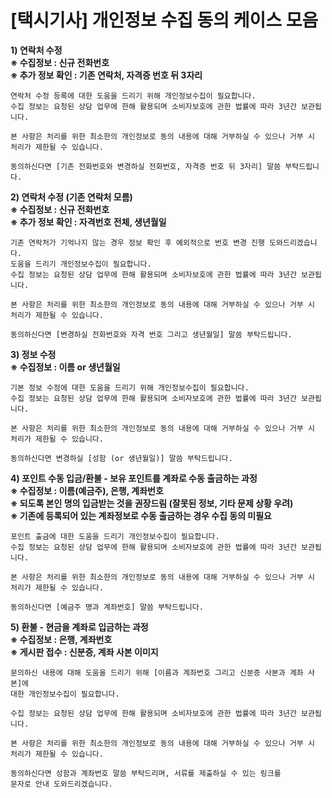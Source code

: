 # [택시기사] 개인정보 수집 동의 케이스 모음

**1) 연락처 수정**   
**※ 수집정보 : 신규 전화번호**  
**※ 추가 정보 확인 : 기존 연락처, 자격증 번호 뒤 3자리**

```
연락처 수정 등록에 대한 도움을 드리기 위해 개인정보수집이 필요합니다.   
수집 정보는 요청된 상담 업무에 한해 활용되며 소비자보호에 관한 법률에 따라 3년간 보관됩니다.   
  
본 사항은 처리를 위한 최소한의 개인정보로 동의 내용에 대해 거부하실 수 있으나 거부 시   
처리가 제한될 수 있습니다.   
  
동의하신다면 [기존 전화번호와 변경하실 전화번호, 자격증 번호 뒤 3자리] 말씀 부탁드립니다.
```

**2) 연락처 수정 (기존 연락처 모름)**  
**※ 수집정보 : 신규 전화번호**  
**※ 추가 정보 확인 : 자격번호 전체, 생년월일**

```
기존 연락처가 기억나지 않는 경우 정보 확인 후 예외적으로 번호 변경 진행 도와드리겠습니다.  
도움을 드리기 개인정보수집이 필요합니다.   
수집 정보는 요청된 상담 업무에 한해 활용되며 소비자보호에 관한 법률에 따라 3년간 보관됩니다.  
  
본 사항은 처리를 위한 최소한의 개인정보로 동의 내용에 대해 거부하실 수 있으나 거부 시   
처리가 제한될 수 있습니다.   
  
동의하신다면 [변경하실 전화번호와 자격 번호 그리고 생년월일] 말씀 부탁드립니다.
```

**3) 정보 수정**   
**※ 수집정보 : 이름 or 생년월일**

```
기본 정보 수정에 대한 도움을 드리기 위해 개인정보수집이 필요합니다.   
수집 정보는 요청된 상담 업무에 한해 활용되며 소비자보호에 관한 법률에 따라 3년간 보관됩니다.   
  
본 사항은 처리를 위한 최소한의 개인정보로 동의 내용에 대해 거부하실 수 있으나 거부 시   
처리가 제한될 수 있습니다.   
  
동의하신다면 변경하실 [성함 (or 생년월일)] 말씀 부탁드립니다.
```

**4) 포인트 수동 입금/환불 - 보유 포인트를 계좌로 수동 출금하는 과정**  
**※ 수집정보 : 이름(예금주), 은행, 계좌번호**   
**※ 되도록 본인 명의 입금받는 것을 권장드림 (잘못된 정보, 기타 문제 상황 우려)  
※ 기존에 등록되어 있는 계좌정보로 수동 출금하는 경우 수집 동의 미필요**

```
포인트 출금에 대한 도움을 드리기 개인정보수집이 필요합니다.   
수집 정보는 요청된 상담 업무에 한해 활용되며 소비자보호에 관한 법률에 따라 3년간 보관됩니다.  
  
본 사항은 처리를 위한 최소한의 개인정보로 동의 내용에 대해 거부하실 수 있으나 거부 시   
처리가 제한될 수 있습니다.   
  
동의하신다면 [예금주 명과 계좌번호] 말씀 부탁드립니다.
```

**5) 환불 - 현금을 계좌로 입금하는 과정**  
**※ 수집정보 : 은행, 계좌번호**  
**※ 게시판 접수 : 신분증, 계좌 사본 이미지**

```
문의하신 내용에 대해 도움을 드리기 위해 [이름과 계좌번호 그리고 신분증 사본과 계좌 사본]에   
대한 개인정보수집이 필요합니다.   
  
수집 정보는 요청된 상담 업무에 한해 활용되며 소비자보호에 관한 법률에 따라 3년간 보관됩니다.  
  
본 사항은 처리를 위한 최소한의 개인정보로 동의 내용에 대해 거부하실 수 있으나 거부 시   
처리가 제한될 수 있습니다.   
  
동의하신다면 성함과 계좌번호 말씀 부탁드리며, 서류를 제출하실 수 있는 링크를   
문자로 안내 도와드리겠습니다.
```